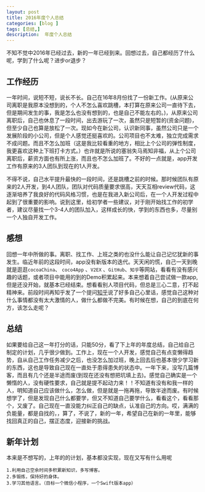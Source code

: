 ```yaml
---
layout: post
title: 2016年度个人总结
categories: [blog ]
tags: [总结,]
description:  年度个人总结
---
```

 
   不知不觉中2016年已经过去，新的一年已经到来。回想过去，自己都经历了什么呢，学到了什么呢？进步or退步？
 
## 工作经历

 一年时间，说短不短，说长不长。自己在16年8月份找了一份新工作。(从原来公司离职是我原本没想到的，个人不怎么喜欢跳槽，本打算在原来公司一直待下去，但是期间发生的事，我是怎么也没有想到的，也是自己不能左右的。)，从原来公司离职后，自己也休息了一段时间，出去游玩了一次，虽然只是短暂的(资金问题)，但至少自己也算是放松了一次。现如今在新公司，认识新同事，虽然公司只是一个发展阶段的小公司，但是个人感觉还挺喜欢的。公司项目也不太难，独立完成需求不成问题。而且不怎么加班（这是我比较看重的地方，相比上个公司的弹性制度，我更喜欢这种上下班打卡方式。）也许就是所说的塞翁失马焉知非福，从上个公司离职后，薪资方面也有所上涨，而且也不怎么加班了。不好的一点就是，app开发工作有原来的3人团队到现在的1人开发。
 
  不得不说，自己水平提升最快的一段时间，还是跳槽之前的时候。那时候团队有原来的2人开发，到4人团队，团队对代码质量要求很高，天天互相review代码，这逐渐培养了我良好的代码风格习惯，也是在我进入新公司后，在一个人开发过程中起到了很重要的影响。说到这里，给初学者一些建议，对于刚开始找工作的初学者，建议尽量找一个3-4人的团队加入，这样成长的快，学到的东西也多，尽量别一个人独自开发工作。
  
  
## 感想
  回想一年中所做的事。离职、找工作、上班之类的也没什么能让自己记忆犹新的事发生。临近年前的这段时间，app没有新版本的迭代。天天闲的慌，自己一天到晚就是逛逛`cocoaChina`、 `coco4App` 、`V2EX` 、`GitHub`、`知乎`等网站，看看有没有感兴趣的话题，或者项目中能用的到的Demo积累起来。本来想着自己尝试做一款app,但是还没开始，就基本已经结束。想看看别人项目代码，但总是三心二意，打不起精神来。前段时间再知乎发了一个提问[知乎](https://www.zhihu.com/question/54394823)说了好多自己心里话，感觉自己这种对什么事情都没有太大激情的人，做什么都做不完美。有时候在想，自己的到底在何方，该怎么走呢？
  
## 总结

如果要给自己这一年打分的话，只能50分，看了下上年的年度总结，自己给自己制定的计划，几乎很少做到。工作上，现在一个人开发，感觉自己有点变懒得趋势，自从自己工作任务减少之后，也没怎么加过班，晚上回去后也基本很少学习新的东西，这也是导致自己现在一直处于患得患失的状态中。一年下来，没写几篇博客，而且有几个还是半途而废(到现在还没有想把坑填上去)。感觉自己确实是一个懒惰的人，没有硬性要求，自己就是提不起动力来！！不知道有没有和我一样的人，明知道自己应该做什么，怎么做，但是就是一拖再拖，导致半途而废。有时候想学了，但是发现自己什么都要学，但又不知道自己要学什么，看看这个，看看那个，又废了。自己现在一直没能力纠正自己的缺点，认准自己的方向。哎，满满的负能量，都是自找的，，算了，不说了，新的一年，希望自己在新的一年里，能够找回真正的自己，摆正态度，迎接新的挑战。


## 新年计划
本来是不想写的，上年的的计划，基本都没实现，现在又写有什么用呢

	1.利用自己空余时间多积累新知识，多写博客。
	2.多锻炼，保持好的身体。
	3.学习其他语言。（目标一个微信小程序，一个Swift版本app）
	
 
 
 
	